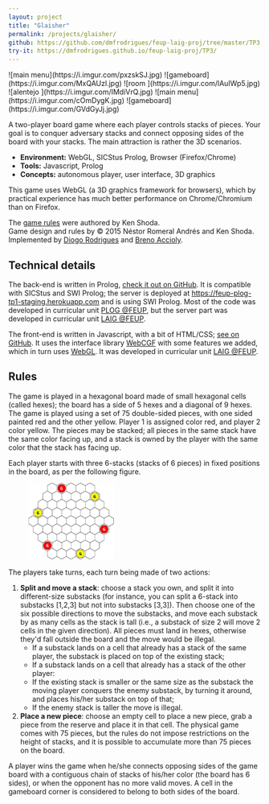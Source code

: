 ```yaml
---
layout: project
title: "Glaisher"
permalink: /projects/glaisher/
github: https://github.com/dmfrodrigues/feup-laig-proj/tree/master/TP3
try-it: https://dmfrodrigues.github.io/feup-laig-proj/TP3/
---
```


<div class="scroll" markdown="1">
![main menu](https://i.imgur.com/pxzskSJ.jpg)
![gameboard](https://i.imgur.com/MxQAUzl.jpg)
![room     ](https://i.imgur.com/lAuIWp5.jpg)
![alentejo ](https://i.imgur.com/IMdiVrQ.jpg)
![main menu](https://i.imgur.com/cOmDygK.jpg)
![gameboard](https://i.imgur.com/GVdGyJj.jpg)
</div>

A two-player board game where each player controls stacks of pieces.
Your goal is to conquer adversary stacks and connect opposing sides of the board with your stacks.
The main attraction is rather the 3D scenarios.

- **Environment:** WebGL, SICStus Prolog, Browser (Firefox/Chrome)
- **Tools:** Javascript, Prolog
- **Concepts:** autonomous player, user interface, 3D graphics

This game uses WebGL (a 3D graphics framework for browsers), which by practical experience has much better performance on Chrome/Chromium than on Firefox.

The [game rules](https://nestorgames.com/rulebooks/GLAISHER_EN.pdf) were authored by Ken Shoda.  
Game design and rules by © 2015 Néstor Romeral Andrés and Ken Shoda.   
Implemented by [Diogo Rodrigues](https://github.com/dmfrodrigues) and [Breno Accioly](https://github.com/BrenoAccioly).  

## Technical details

The back-end is written in Prolog, [check it out on GitHub](https://github.com/dmfrodrigues/feup-plog-tp1). It is compatible with SICStus and SWI Prolog; the server is deployed at <https://feup-plog-tp1-staging.herokuapp.com> and is using SWI Prolog. Most of the code was developed in curricular unit [PLOG @FEUP](https://sigarra.up.pt/feup/en/ucurr_geral.ficha_uc_view?pv_ocorrencia_id=459482), but the server part was developed in curricular unit [LAIG @FEUP](https://sigarra.up.pt/feup/en/ucurr_geral.ficha_uc_view?pv_ocorrencia_id=459484).

The front-end is written in Javascript, with a bit of HTML/CSS; [see on GitHub](https://github.com/dmfrodrigues/feup-laig-proj/tree/master/TP3). It uses the interface library [WebCGF](https://paginas.fe.up.pt/~ruirodrig/pub/sw/webcgf/docs/) with some features we added, which in turn uses [WebGL](https://www.khronos.org/webgl/wiki/Main_Page). It was developed in curricular unit [LAIG @FEUP](https://sigarra.up.pt/feup/en/ucurr_geral.ficha_uc_view?pv_ocorrencia_id=459484).

## Rules

The game is played in a hexagonal board made of small hexagonal cells (called hexes); the board has a side of 5 hexes and a diagonal of 9 hexes.
The game is played using a set of 75 double-sided pieces, with one sided painted red and the other yellow. Player 1 is assigned color red, and player 2 color yellow.
The pieces may be stacked; all pieces in the same stack have the same color facing up, and a stack is owned by the player with the same color that the stack has facing up.

Each player starts with three 6-stacks (stacks of 6 pieces) in fixed positions in the board, as per the following figure.
<figure>
    <img alt="glaisher-start-board" src="https://raw.githubusercontent.com/dmfrodrigues/feup-plog-tp1/master/img/preparation.svg" style="width: 40%;"/>
</figure>

The players take turns, each turn being made of two actions:
1. **Split and move a stack**: choose a stack you own, and split it into different-size substacks (for instance, you can split a 6-stack into substacks [1,2,3] but not into substacks [3,3]). Then choose one of the six possible directions to move the substacks, and move each substack by as many cells as the stack is tall (i.e., a substack of size 2 will move 2 cells in the given direction). All pieces must land in hexes, otherwise they'd fall outside the board and the move would be illegal.
    - If a substack lands on a cell that already has a stack of the same player, the substack is placed on top of the existing stack;
    - If a substack lands on a cell that already has a stack of the other player:
    - If the existing stack is smaller or the same size as the substack the moving player conquers the enemy substack, by turning it around, and places his/her substack on top of that;
    - If the enemy stack is taller the move is illegal.
2. **Place a new piece**: choose an empty cell to place a new piece, grab a piece from the reserve and place it in that cell. The physical game comes with 75 pieces, but the rules do not impose restrictions on the height of stacks, and it is possible to accumulate more than 75 pieces on the board.

A player wins the game when he/she connects opposing sides of the game board with a contiguous chain of stacks of his/her color (the board has 6 sides), or when the opponent has no more valid moves. A cell in the gameboard corner is considered to belong to both sides of the board.
